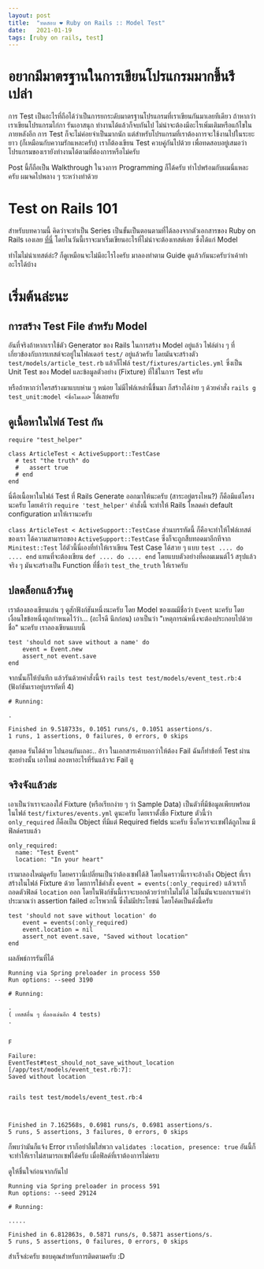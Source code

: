 ```yaml
---
layout:	post
title:	"ทดสอบ ❤️ Ruby on Rails :: Model Test"
date:	2021-01-19
tags: [ruby on rails, test]
---
```


# อยากมีมาตรฐานในการเขียนโปรแกรมมากขึ้นรึเปล่า

การ Test เป็นอะไรที่ถือได้ว่าเป็นการยกระดับมาตรฐานโปรแกรมที่เราเขียนกันมาเลยทีเดียว ถ้าหากว่าเราเขียนโปรแกรมไก่กา รันเอาสนุก ทำงานได้แล้วก็จบกันไป ไม่น่าจะต้องมีอะไรเพิ่มเติมหรือแก้ไขในภายหลังอีก การ Test ก็จะไม่ค่อยจำเป็นมากนัก แต่สำหรับโปรแกรมที่เราต้องการจะใช้งานไปในระยะยาว (ก็เหมือนกับความรักแหละครับ) เราก็ต้องเขียน Test ควบคู่กันไปด้วย เพื่อทดสอบอยู่เสมอว่าโปรแกรมของเรายังทำงานได้ตามที่ต้องการหรือไม่ครับ

Post นี้ก็ถือเป็น Walkthrough ในวงการ Programming ก็ได้ครับ ทำไปพร้อมกับผมนี่แหละครับ ผมจดไปพลาง ๆ ระหว่างทำด้วย

# Test on Rails 101

สำหรับบทความนี้ คิดว่าจะทำเป็น Series เป็นขั้นเป็นตอนตามที่ได้ลองจากตัวเอกสารของ Ruby on Rails เองเลย [ที่นี่](https://guides.rubyonrails.org/testing.html) โดยในวันนี้เราจะมาเริ่มเขียนอะไรที่ไม่น่าจะต้องเทสต์เลย ซึ่งได้แก่ Model

ทำไมไม่น่าเทสต์ล่ะ? ก็ดูเหมือนจะไม่มีอะไรไงครับ มาลองทำตาม Guide ดูแล้วกันนะครับว่าเค้าทำอะไรได้บ้าง

# เริ่มต้นล่ะนะ

## การสร้าง Test File สำหรับ Model

อันที่จริงถ้าหากเราใช้ตัว Generator ของ Rails ในการสร้าง Model อยู่แล้ว ไฟล์ต่าง ๆ ที่เกี่ยวข้องกับการเทสต์จะอยู่ในโฟลเดอร์ `test/` อยู่แล้วครับ โดยมันจะสร้างตัว `test/models/article_test.rb` แล้วก็ไฟล์ `test/fixtures/articles.yml` ซึ่งเป็น Unit Test ของ Model และข้อมูลตัวอย่าง (Fixture) ที่ใช้ในการ Test ครับ

หรือถ้าหากว่าใครสร้างมาแบบห่าม ๆ หน่อย ไม่มีไฟล์เหล่านี้ขึ้นมา ก็สร้างได้ง่าย ๆ ด้วยคำสั่ง `rails g test_unit:model <ชื่อโมเดล>` ได้เลยครับ

## ดูเนื้อหาในไฟล์ Test กัน

```
require "test_helper"

class ArticleTest < ActiveSupport::TestCase
  # test "the truth" do
  #   assert true
  # end
end
```

นี่คือเนื้อหาในไฟล์ Test ที่ Rails Generate ออกมาให้นะครับ (สาระอยู่ตรงไหน?) ก็คือมีแต่โครงนะครับ โดยเค้าว่า `require 'test_helper'` คำสั่งนี้ จะทำให้ Rails โหลดค่า default configuration มาให้เรานะครับ

`class ArticleTest < ActiveSupport::TestCase` ส่วนบรรทัดนี้ ก็คือจะทำให้ไฟล์เทสต์ของเรา ได้ความสามารถของ `ActiveSupport::TestCase` ซึ่งก็จะถูกสืบทอดมาอีกทีจาก `Minitest::Test` ไอ้ตัวนี้นี่เองที่ทำให้เราเขียน Test Case ได้สวย ๆ แบบ `test .... do .... end` แทนที่จะต้องเขียน `def .... do .... end` โดยแบบตัวอย่างที่คอมเมนต์ไว้ สรุปแล้วจริง ๆ มันจะสร้างเป็น Function ที่ชื่อว่า `test_the_truth` ให้เราครับ

## ปลดล็อกแล้วรันดู

เราต้องลองเขียนเล่น ๆ ดูสักฟังก์ชันหนึ่งนะครับ โดย Model ของผมมีชื่อว่า `Event` นะครับ โดยเงื่อนไขข้อหนึ่งถูกกำหนดไว้ว่า... (อะไรดี นึกก่อน) เอาเป็นว่า "เหตุการณ์หนึ่งจะต้องประกอบไปด้วยชื่อ" นะครับ เราลองเขียนแบบนี้

```
test 'should not save without a name' do
    event = Event.new
    assert_not event.save
end
```

จากนั้นก็ให้บันทึก แล้วรันด้วยคำสั่งนี้จ้า `rails test test/models/event_test.rb:4` (ฟังก์ชันเราอยู่บรรทัดที่ 4)

```
# Running:

.

Finished in 9.518733s, 0.1051 runs/s, 0.1051 assertions/s.
1 runs, 1 assertions, 0 failures, 0 errors, 0 skips
```

สุดยอด รันได้ด้วย ไปนอนกันเถอะ.. อ้าว ในเอกสารเค้าบอกว่าให้ต้อง Fail ฉันก็ทำข้อที่ Test ผ่านซะอย่างนั้น เอาใหม่ ลองหาอะไรที่รันแล้วจะ Fail ดู

## จริงจังแล้วล่ะ

เอาเป็นว่าเราจะลองใส่ Fixture (หรือเรียกง่าย ๆ ว่า Sample Data) เป็นตัวที่มีข้อมูลเพียบพร้อมในไฟล์ `test/fixtures/events.yml` ดูนะครับ โดยเราตั้งชื่อ Fixture ตัวนี้ว่า `only_required` ก็คือเป็น Object ที่มีแต่ Required fields นะครับ ซึ่งก็ควรจะเซฟได้ถูกไหม มีฟิลด์ครบแล้ว

```
only_required: 
  name: "Test Event"
  location: "In your heart"
```

เรามาลองใหม่ดูครับ โดยคราวนี้เปลี่ยนเป็นว่าต้องเซฟได้สิ โดยในคราวนี้เราจะอ้างถึง Object ที่เราสร้างในไฟล์ Fixture ด้วย โดยการใช้คำสั่ง `event = events(:only_required)` แล้วเราก็ถอดตัวฟิลด์ `location` ออก โดยในฟังก์ชันนี้เราจะบอกด้วยว่าทำไมไม่ได้ ไม่งั้นมันจะบอกเราแค่ว่าประมาณว่า assertion failed อะไรพวกนี้ ซึ่งไม่มีประโยชน์ โดยโค้ดเป็นดังนี้ครับ

```
test 'should not save without location' do
    event = events(:only_required)
    event.location = nil
    assert_not event.save, "Saved without location"
end
```

ผลลัพธ์การรันที่ได้
```
Running via Spring preloader in process 550
Run options: --seed 3190

# Running:

.
( เทสต์อื่น ๆ ที่ลองเล่นอีก 4 tests)
.


F

Failure:
EventTest#test_should_not_save_without_location [/app/test/models/event_test.rb:7]:
Saved without location


rails test test/models/event_test.rb:4



Finished in 7.162568s, 0.6981 runs/s, 0.6981 assertions/s.
5 runs, 5 assertions, 3 failures, 0 errors, 0 skips
```

ก็พบว่ามันก็แจ้ง Error เราก็อย่าลืมใส่พวก `validates :location, presence: true` อันนี้ก็จะทำให้เราไม่สามารถเซฟได้ครับ เมื่อฟิลด์ที่เราต้องการไม่ครบ

ดูให้ชื่นใจก่อนจากกันไป

```
Running via Spring preloader in process 591
Run options: --seed 29124

# Running:

.....

Finished in 6.812863s, 0.5871 runs/s, 0.5871 assertions/s.
5 runs, 5 assertions, 0 failures, 0 errors, 0 skips
```

สำเร็จล่ะครับ ขอบคุณสำหรับการติดตามครับ :D